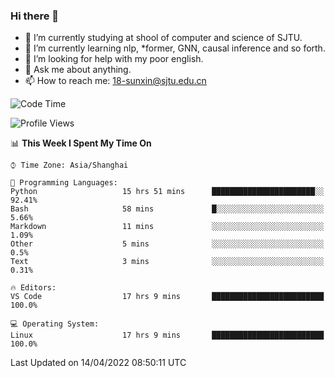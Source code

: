 ### Hi there 👋

<!--
**sunxin000/sunxin000** is a ✨ _special_ ✨ repository because its `README.md` (this file) appears on your GitHub profile.

Here are some ideas to get you started:

- 🔭 I’m currently working on ...
- 🌱 I’m currently learning ...
- 👯 I’m looking to collaborate on ...
- 🤔 I’m looking for help with ...
- 💬 Ask me about ...
- 📫 How to reach me: ...
- 😄 Pronouns: ...
- ⚡ Fun fact: ...
-->
- 🏫 I’m currently studying at shool of computer and science of SJTU.
- 🌱 I’m currently learning nlp, \*former, GNN, causal inference and so forth.
- 🤔 I’m looking for help with my poor english.
- 💬 Ask me about anything.
- 📫 How to reach me: 18-sunxin@sjtu.edu.cn
<!--START_SECTION:waka-->
![Code Time](http://img.shields.io/badge/Code%20Time-154%20hrs%2035%20mins-blue)

![Profile Views](http://img.shields.io/badge/Profile%20Views-8-blue)

📊 **This Week I Spent My Time On** 

```text
⌚︎ Time Zone: Asia/Shanghai

💬 Programming Languages: 
Python                   15 hrs 51 mins      ███████████████████████░░   92.41% 
Bash                     58 mins             █░░░░░░░░░░░░░░░░░░░░░░░░   5.66% 
Markdown                 11 mins             ░░░░░░░░░░░░░░░░░░░░░░░░░   1.09% 
Other                    5 mins              ░░░░░░░░░░░░░░░░░░░░░░░░░   0.5% 
Text                     3 mins              ░░░░░░░░░░░░░░░░░░░░░░░░░   0.31%

🔥 Editors: 
VS Code                  17 hrs 9 mins       █████████████████████████   100.0%

💻 Operating System: 
Linux                    17 hrs 9 mins       █████████████████████████   100.0%

```


 Last Updated on 14/04/2022 08:50:11 UTC
<!--END_SECTION:waka-->
